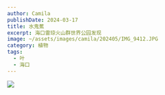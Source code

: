 ```yaml
---
author: Camila
publishDate: 2024-03-17
title: 水鬼蕉
excerpt: 海口雷琼火山群世界公园发现
image: ~/assets/images/camila/202405/IMG_9412.JPG
category: 植物
tags:
  - 叶
  - 海口
---
```


![](~/assets/images/camila/202405/IMG_9412.JPG)
